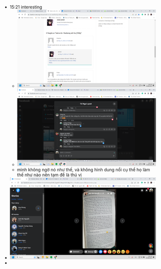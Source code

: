 - 15:21 interesting
	- ![image.png](../assets/image_1690964477137_0.png)
	- ![image.png](../assets/image_1690964587325_0.png)
	- mình không ngờ nó như thế, và không hình dung nổi cụ thể họ làm thế như nào nên tạm để là thú vị
- ![image.png](../assets/image_1690966349752_0.png)
-
